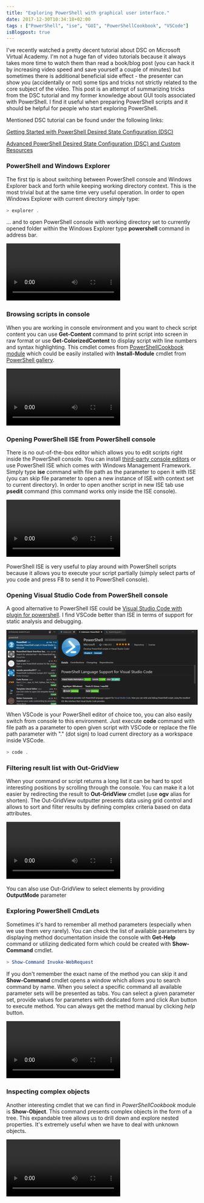 ```yaml
---
title: "Exploring PowerShell with graphical user interface."
date: 2017-12-30T10:34:18+02:00
tags : ["PowerShell", "ise", "GUI", "PowerShellCookbook", "VSCode"]
isBlogpost: true
---
```


I've recently watched a pretty decent tutorial about DSC on Microsoft Virtual Academy. I'm not a huge fan of video tutorials because it always takes more time to watch them than read a book/blog post (you can hack it by increasing video speed and save yourself a couple of minutes) but sometimes there is additional beneficial side effect - the presenter can show you (accidentally or not) some tips and tricks not strictly related to the core subject of the video. This post is an attempt of summarizing tricks from the DSC tutorial and my former knowledge about GUI tools associated with PowerShell. I find it useful when preparing PowerShell scripts and it should be helpful for people who start exploring PowerShell.

Mentioned DSC tutorial can be found under the following links:

[Getting Started with PowerShell Desired State Configuration (DSC)](https://mva.microsoft.com/en-us/training-courses/getting-started-with-powershell-desired-state-configuration-dsc--8672?l=ZwHuclG1_2504984382)

[Advanced PowerShell Desired State Configuration (DSC) and Custom Resources](https://mva.microsoft.com/en-US/training-courses/advanced-powershell-desired-state-configuration-dsc-and-custom-resources-8702?l=3DnsS2H1_1504984382)

### PowerShell and Windows Explorer
The first tip is about switching between PowerShell console and Windows Explorer back and forth while keeping working directory context. This is the most trivial but at the same time very useful operation.
In order to open Windows Explorer with current directory simply type:
```powershell
> explorer .
```
... and to open PowerShell console with working directory set to currently opened folder within the Windows Explorer type **powershell** command in address bar.

<video controls>
  <source src="explorer.mp4" type="video/mp4">  
  Your browser does not support the video tag.
</video>

### Browsing scripts in console
When you are working in console environment and you want to check script content you can use **Get-Content** command to print script into screen in raw format or use **Get-ColorizedContent** to display script with line numbers and syntax highlighting. This cmdlet comes from [PowerShellCookbook module](https://www.powershellgallery.com/packages/PowerShellCookbook/1.3.6) which could be easily installed with **Install-Module** cmdlet from [PowerShell gallery](https://www.powershellgallery.com).

<video controls>
  <source src="showcontent.mp4" type="video/mp4">  
  Your browser does not support the video tag.
</video>


### Opening PowerShell ISE from PowerShell console
There is no out-of-the-box editor which allows you to edit scripts right inside the PowerShell console. You can install [third-party console editors](https://stackoverflow.com/questions/11045077/edit-a-text-file-on-the-console-in-64-bit-windows) or use PowerShell ISE which comes with Windows Management Framework. Simply type **ise** command with file path as the parameter to open it with ISE (you can skip file parameter to open a new instance of ISE with context set to current directory). In order to open another script in new ISE tab use **psedit** command (this command works only inside the ISE console).

<video controls>
  <source src="ise.mp4" type="video/mp4">  
  Your browser does not support the video tag.
</video>

PowerShell ISE is very useful to play around with PowerShell scripts because it allows you to execute your script partially (simply select parts of you code and press F8 to send it to PowerShell console).

### Opening Visual Studio Code from PowerShell console
A good alternative to PowerShell ISE could be [Visual Studio Code with plugin for powershell](https://marketplace.visualstudio.com/items?itemName=ms-vscode.PowerShell). I find VSCode better than ISE in terms of support for static analysis and debugging. 

![Visual Studio Code plugin for PowerShell](vscode_pluggin.jpg)

When VSCode is your PowerShell editor of choice too, you can also easily switch from console to this environment. Just execute **code** command with file path as a parameter to open given script with VSCode or replace the file path parameter with "." (dot sign) to load current directory as a workspace inside VSCode.

```powershell
> code .
```

### Filtering result list with Out-GridView
When your command or script returns a long list it can be hard to spot interesting positions by scrolling through the console. You can make it a lot easier by redirecting the result to **Out-GridView** cmdlet (use **ogv** alias for shorten). The Out-GridView outputter presents data using grid control and allows to sort and filter results by defining complex criteria based on data attributes.

<video controls>
  <source src="outgridview.mp4" type="video/mp4">  
  Your browser does not support the video tag.
</video>

You can also use Out-GridView to select elements by providing  **OutputMode** parameter

### Exploring PowerShell CmdLets
Sometimes it's hard to remember all method parameters (especially when we use them very rarely). You can check the list of available parameters by displaying method documentation inside the console with **Get-Help** command or utilizing dedicated form which could be created with **Show-Command** cmdlet.

```powershell
> Show-Command Invoke-WebRequest 
```
If you don't remember the exact name of the method you can skip it and **Show-Command** cmdlet opens a window which allows you to search command by name. When you select a specific command all available parameter sets will be presented as tabs. You can select a given parameter set, provide values for parameters with dedicated form and click *Run* button to execute method. You can always get the method manual by clicking *help* button.

<video controls>
  <source src="showcommand.mp4" type="video/mp4">  
  Your browser does not support the video tag.
</video>

### Inspecting complex objects

Another interesting cmdlet that we can find in *PowerShellCookbook* module is **Show-Object**. This command presents complex objects in the form of a tree. This expandable tree allows us to drill down and explore nested properties. It's extremely useful when we have to deal with unknown objects.

<video controls>
  <source src="showobject.mp4" type="video/mp4">  
  Your browser does not support the video tag.
</video>